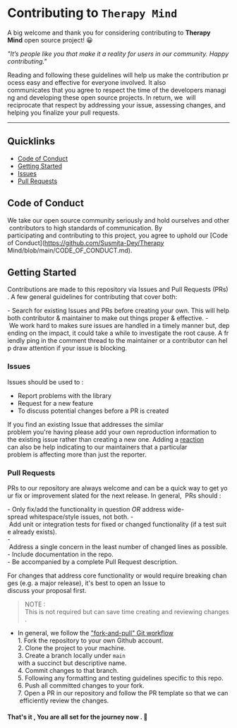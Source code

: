 # Contributing to `Therapy Mind`

A big welcome and thank you for considering contributing to **Therapy Mind** open source project! 😀

_"It’s people like you that make it a reality for users in our community. Happy contributing."_

Reading and following these guidelines will help us make the contribution process easy and effective for everyone involved. It also  communicates that you agree to respect the time of the developers managing and developing these open source projects. In return, we 
will reciprocate that respect by addressing your issue, assessing changes, and helping you finalize your pull requests.

---

## Quicklinks

- [Code of Conduct](#code-of-conduct)
- [Getting Started](#gettingstarted)
- [Issues](#issues)
- [Pull Requests](#pullrequests)

## Code of Conduct

We take our open source community seriously and hold ourselves and other contributors to high standards of communication. By 
participating and contributing to this project, you agree to uphold our [Code of Conduct](https://github.com/Susmita-Dey/Therapy Mind/blob/main/CODE_OF_CONDUCT.md).

## Getting Started

Contributions are made to this repository via Issues and Pull Requests (PRs). A few general guidelines for contributing that cover both:

- Search for existing Issues and PRs before creating your own. This will help both contributor & maintainer to make out things proper & effective.
- We work hard to makes sure issues are handled in a timely manner but, depending on the impact, it could take a while to investigate the root cause. A friendly ping in the comment thread to the maintainer or a contributor can help draw attention if your issue is blocking.

### Issues

Issues should be used to :

- Report problems with the library
- Request for a new feature
- To discuss potential changes before a PR is created

If you find an existing Issue that addresses the similar problem you're having please add your own reproduction information to 
the existing issue rather than creating a new one.
Adding a [reaction](#https://github.blog/2016-03-10-add-reactions-to-pull-requests-issues-and-comments/) can also be help indicating to our maintainers that a particular problem is affecting more than just the reporter.

### Pull Requests

PRs to our repository are always welcome and can be a quick way to get your fix or improvement slated for the next release. In general,  PRs should :

- Only fix/add the functionality in question *OR* address wide-spread whitespace/style issues, not both.
- Add unit or integration tests for fixed or changed functionality (if a test suite already exists).  
 - Address a single concern in the least number of changed lines as possible.  
 - Include documentation in the repo.  
 - Be accompanied by a complete Pull Request description.

For changes that address core functionality or would require breaking changes (e.g. a major release), it's best to open an Issue to 
discuss your proposal first.

> NOTE : This is not required but can save time creating and reviewing changes.

- In general, we follow the ["fork-and-pull" Git workflow](https://github.com/susam/gitpr)
  1. Fork the repository to your own Github account. <br/>
  2. Clone the project to your machine. <br/>
  3. Create a branch locally under `main` with a succinct but descriptive name. <br/>
  4. Commit changes to that branch. <br/>
  5. Following any formatting and testing guidelines specific to this repo. <br/>
  6. Push all committed changes to your fork. <br/>
  7. Open a PR in our repository and follow the PR template so that we can efficiently review the changes. <br/>

#### That's it , You are all set for the journey now . 🚀
